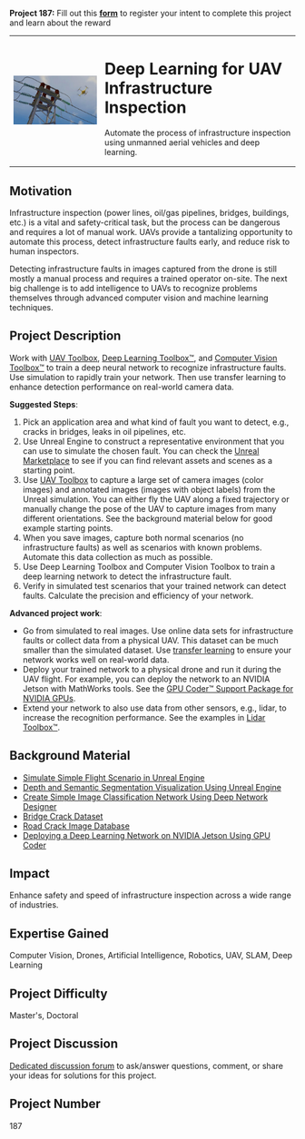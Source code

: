 **Project 187:** Fill out this <strong>[form](https://forms.office.com/Pages/ResponsePage.aspx?id=ETrdmUhDaESb3eUHKx3B5lOTzSa_A6lPqq2LJKzvpM5UMTBZRkc4UTRETjFERVRDWllQRE40OUFSQS4u)</strong> to  register your intent to complete this project and learn about the reward

<table>
<td><img src="/images/utilities-energy-image-processing-and-deep-le.jpg"  width=500 /></td>
<td><p><h1>Deep Learning for UAV Infrastructure Inspection</h1></p>
<p> Automate the process of infrastructure inspection using unmanned aerial vehicles and deep learning.</p>
</table>

## Motivation

Infrastructure inspection (power lines, oil/gas pipelines, bridges, buildings, etc.) is a vital and safety-critical task, but the process can be dangerous and requires a lot of manual work. UAVs provide a tantalizing opportunity to automate this process, detect infrastructure faults early, and reduce risk to human inspectors.

Detecting infrastructure faults in images captured from the drone is still mostly a manual process and requires a trained operator on-site. The next big challenge is to add intelligence to UAVs to recognize problems themselves through advanced computer vision and machine learning techniques.

## Project Description

Work with [UAV Toolbox](https://www.mathworks.com/products/uav.html), [Deep Learning Toolbox™](https://www.mathworks.com/products/deep-learning.html?s_tid=srchtitle), and [Computer Vision Toolbox™](https://www.mathworks.com/products/computer-vision.html) to train a deep neural network to recognize infrastructure faults. Use simulation to rapidly train your network. Then use transfer learning to enhance detection performance on real-world camera data.

**Suggested Steps**:
1. Pick an application area and what kind of fault you want to detect, e.g., cracks in bridges, leaks in oil pipelines, etc.
2. Use Unreal Engine to construct a representative environment that you can use to simulate the chosen fault. You can check the [Unreal Marketplace](https://unrealengine.com/marketplace/en-US/store) to see if you can find relevant assets and scenes as a starting point.
3. Use [UAV Toolbox](https://www.mathworks.com/products/uav.html) to capture a large set of camera images (color images) and annotated images (images with object labels) from the Unreal simulation. You can either fly the UAV along a fixed trajectory or manually change the pose of the UAV to capture images from many different orientations. See the background material below for good example starting points. 
4. When you save images, capture both normal scenarios (no infrastructure faults) as well as scenarios with known problems. Automate this data collection as much as possible.
5. Use Deep Learning Toolbox and Computer Vision Toolbox to train a deep learning network to detect the infrastructure fault.
6. Verify in simulated test scenarios that your trained network can detect faults. Calculate the precision and efficiency of your network. 

**Advanced project work**:
* Go from simulated to real images. Use online data sets for infrastructure faults or collect data from a physical UAV. This dataset can be much smaller than the simulated dataset. Use [transfer learning](https://www.mathworks.com/help/deeplearning/gs/get-started-with-transfer-learning.html) to ensure your network works well on real-world data.
* Deploy your trained network to a physical drone and run it during the UAV flight. For example, you can deploy the network to an NVIDIA Jetson with MathWorks tools. See the [GPU Coder™ Support Package for NVIDIA GPUs](https://www.mathworks.com/matlabcentral/fileexchange/68644-gpu-coder-support-package-for-nvidia-gpus?s_tid=srchtitle). 
* Extend your network to also use data from other sensors, e.g., lidar, to increase the recognition performance. See the examples in [Lidar Toolbox™](https://www.mathworks.com/products/lidar.html).


## Background Material

* [Simulate Simple Flight Scenario in Unreal Engine](https://www.mathworks.com/help/uav/ug/simulate-a-simple-flight-scenario-and-sensor-in-3d-environment.html)
* [Depth and Semantic Segmentation Visualization Using Unreal Engine](https://www.mathworks.com/help/uav/ug/depth-and-semantic-visual-with-ue4.html)
* [Create Simple Image Classification Network Using Deep Network Designer](https://www.mathworks.com/help/deeplearning/gs/create-simple-image-classification-network-using-deep-network-designer.html)
* [Bridge Crack Dataset](https://github.com/maweifei/Bridge_Crack_Image_Data)
* [Road Crack Image Database](https://github.com/cuilimeng/CrackForest-dataset)
* [Deploying a Deep Learning Network on NVIDIA Jetson Using GPU Coder](https://www.mathworks.com/videos/deploying-a-deep-learning-network-on-nvidia-jetson-using-gpu-coder-1506357891312.html)


## Impact

Enhance safety and speed of infrastructure inspection across a wide range of industries.

## Expertise Gained 

Computer Vision, Drones, Artificial Intelligence, Robotics, UAV, SLAM, Deep Learning


## Project Difficulty

Master's, Doctoral

## Project Discussion

[Dedicated discussion forum](https://github.com/mathworks/MathWorks-Excellence-in-Innovation/discussions/21) to ask/answer questions, comment, or share your ideas for solutions for this project.

## Project Number

187
